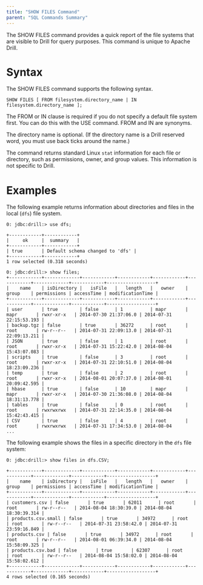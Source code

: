 ```yaml
---
title: "SHOW FILES Command"
parent: "SQL Commands Summary"
---
```

The SHOW FILES command provides a quick report of the file systems that are
visible to Drill for query purposes. This command is unique to Apache Drill.

# Syntax

The SHOW FILES command supports the following syntax.

    SHOW FILES [ FROM filesystem.directory_name | IN filesystem.directory_name ];

The FROM or IN clause is required if you do not specify a default file system
first. You can do this with the USE command. FROM and IN are synonyms.

The directory name is optional. (If the directory name is a Drill reserved
word, you must use back ticks around the name.)

The command returns standard Linux `stat` information for each file or
directory, such as permissions, owner, and group values. This information is
not specific to Drill.

# Examples

The following example returns information about directories and files in the
local (`dfs`) file system.

	0: jdbc:drill:> use dfs;
	 
	+------------+------------+
	|     ok     |  summary   |
	+------------+------------+
	| true       | Default schema changed to 'dfs' |
	+------------+------------+
	1 row selected (0.318 seconds)
	 
	0: jdbc:drill:> show files;
	+------------+-------------+------------+------------+------------+------------+-------------+------------+------------------+
	|    name    | isDirectory |   isFile   |   length   |   owner    |   group    | permissions | accessTime | modificationTime |
	+------------+-------------+------------+------------+------------+------------+-------------+------------+------------------+
	| user       | true        | false      | 1          | mapr       | mapr       | rwxr-xr-x   | 2014-07-30 21:37:06.0 | 2014-07-31 22:15:53.193 |
	| backup.tgz | false       | true       | 36272      | root       | root       | rw-r--r--   | 2014-07-31 22:09:13.0 | 2014-07-31 22:09:13.211 |
	| JSON       | true        | false      | 1          | root       | root       | rwxr-xr-x   | 2014-07-31 15:22:42.0 | 2014-08-04 15:43:07.083 |
	| scripts    | true        | false      | 3          | root       | root       | rwxr-xr-x   | 2014-07-31 22:10:51.0 | 2014-08-04 18:23:09.236 |
	| temp       | true        | false      | 2          | root       | root       | rwxr-xr-x   | 2014-08-01 20:07:37.0 | 2014-08-01 20:09:42.595 |
	| hbase      | true        | false      | 10         | mapr       | mapr       | rwxr-xr-x   | 2014-07-30 21:36:08.0 | 2014-08-04 18:31:13.778 |
	| tables     | true        | false      | 0          | root       | root       | rwxrwxrwx   | 2014-07-31 22:14:35.0 | 2014-08-04 15:42:43.415 |
	| CSV        | true        | false      | 4          | root       | root       | rwxrwxrwx   | 2014-07-31 17:34:53.0 | 2014-08-04
	...

The following example shows the files in a specific directory in the `dfs`
file system:

	0: jdbc:drill:> show files in dfs.CSV;
	 
	+------------+-------------+------------+------------+------------+------------+-------------+------------+------------------+
	|    name    | isDirectory |   isFile   |   length   |   owner    |   group    | permissions | accessTime | modificationTime |
	+------------+-------------+------------+------------+------------+------------+-------------+------------+------------------+
	| customers.csv | false       | true       | 62011      | root       | root       | rw-r--r--   | 2014-08-04 18:30:39.0 | 2014-08-04 18:30:39.314 |
	| products.csv.small | false       | true       | 34972      | root       | root       | rw-r--r--   | 2014-07-31 23:58:42.0 | 2014-07-31 23:59:16.849 |
	| products.csv | false       | true       | 34972      | root       | root       | rw-r--r--   | 2014-08-01 06:39:34.0 | 2014-08-04 15:58:09.325 |
	| products.csv.bad | false       | true       | 62307      | root       | root       | rw-r--r--   | 2014-08-04 15:58:02.0 | 2014-08-04 15:58:02.612 |
	+------------+-------------+------------+------------+------------+------------+-------------+------------+------------------+
	4 rows selected (0.165 seconds)